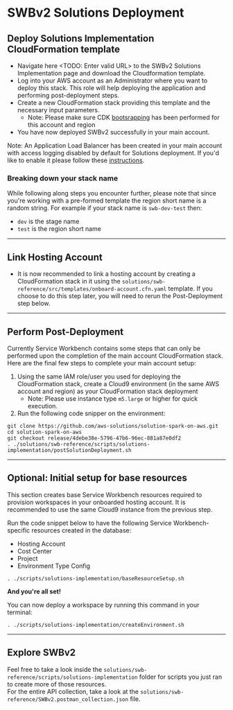 # SWBv2 Solutions Deployment

## Deploy Solutions Implementation CloudFormation template
- Navigate here <TODO: Enter valid URL> to the SWBv2 Solutions Implementation page and download the Cloudformation template.
- Log into your AWS account as an Administrator where you want to deploy this stack. This role will help deploying the application and performing post-deployment steps.
- Create a new CloudFormation stack providing this template and the necessary input parameters.
  - Note: Please make sure CDK [bootsrapping](https://docs.aws.amazon.com/cdk/v2/guide/bootstrapping.html) has been performed for this account and region
- You have now deployed SWBv2 successfully in your main account.

Note: An Application Load Balancer has been created in your main account with access logging disabled by default for Solutions deployment. If you'd like to enable it please follow these [instructions](https://docs.aws.amazon.com/elasticloadbalancing/latest/application/enable-access-logging.html).

### Breaking down your stack name
While following along steps you encounter further, please note that since you're working with a pre-formed template the region short name is a random string. For example if your stack name is `swb-dev-test` then:
- `dev` is the stage name
- `test` is the region short name
----

## Link Hosting Account

- It is now recommended to link a hosting account by creating a CloudFormation stack in it using the `solutions/swb-reference/src/templates/onboard-account.cfn.yaml` template. If you choose to do this step later, you will need to rerun the Post-Deployment step below.
----
## Perform Post-Deployment

Currently Service Workbench contains some steps that can only be performed upon the completion of the main account CloudFormation stack. Here are the final few steps to complete your main account setup:<br/>

1. Using the same IAM role/user you used for deploying the CloudFormation stack, create a Cloud9 environment (in the same AWS account and region) as your CloudFormation stack deployment
   - Note: Please use instance type `m5.large` or higher for quick execution.
2. Run the following code snipper on the environment:

```shell
git clone https://github.com/aws-solutions/solution-spark-on-aws.git
cd solution-spark-on-aws
git checkout release/4debe38e-5796-47b6-96ec-881a87e0df2
. ./solutions/swb-reference/scripts/solutions-implementation/postSolutionDeployment.sh
```
----
## Optional: Initial setup for base resources

This section creates base Service Workbench resources required to provision workspaces in your onboarded hosting account. It is recommended to use the same Cloud9 instance from the previous step. 

Run the code snippet below to have the following Service Workbench-specific resources created in the database:
- Hosting Account
- Cost Center
- Project
- Environment Type Config

```shell
. ./scripts/solutions-implementation/baseResourceSetup.sh
```

**And you're all set!**

You can now deploy a workspace by running this command in your terminal:
```shell
. ./scripts/solutions-implementation/createEnvironment.sh
```
----
## Explore SWBv2
Feel free to take a look inside the `solutions/swb-reference/scripts/solutions-implementation` folder for scripts you just ran to create more of those resources. 
<br/>
For the entire API collection, take a look at the `solutions/swb-reference/SWBv2.postman_collection.json` file.
